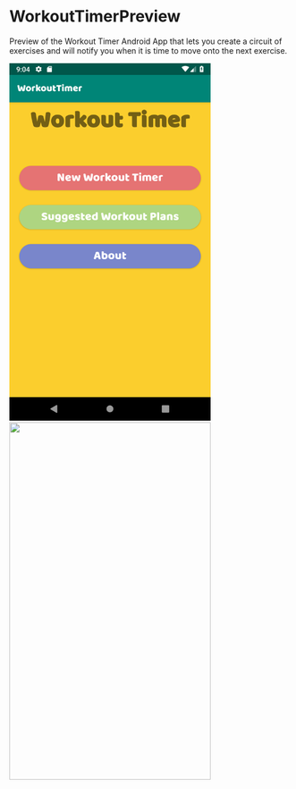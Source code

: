 # WorkoutTimerPreview
Preview of the Workout Timer
Android App that lets you create a circuit of exercises and will notify you when it is time to move onto the next exercise.

<img src="gifImages/WorkoutTimerMainScreen.png" width="360" height="640">
<img src="gifImages/workoutTimerNew.gif" width="360" height="640">
